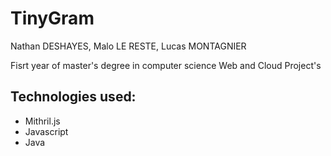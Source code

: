 # TinyGram

Nathan DESHAYES, Malo LE RESTE, Lucas MONTAGNIER

Fisrt year of master's degree in computer science Web and Cloud Project's

## Technologies used:
* Mithril.js
* Javascript
* Java

